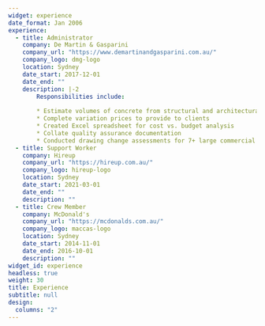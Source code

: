 ```yaml
---
widget: experience
date_format: Jan 2006
experience:
  - title: Administrator
    company: De Martin & Gasparini
    company_url: "https://www.demartinandgasparini.com.au/"
    company_logo: dmg-logo
    location: Sydney
    date_start: 2017-12-01
    date_end: ""
    description: |-2
        Responsibilities include:
        
        * Estimate volumes of concrete from structural and architectural drawings
        * Complete variation prices to provide to clients
        * Created Excel spreadsheet for cost vs. budget analysis
        * Collate quality assurance documentation
        * Conducted drawing change assessments for 7+ large commercial & residential projects across Sydney
  - title: Support Worker
    company: Hireup
    company_url: "https://hireup.com.au/"
    company_logo: hireup-logo
    location: Sydney
    date_start: 2021-03-01
    date_end: ""
    description: ""
  - title: Crew Member
    company: McDonald's
    company_url: "https://mcdonalds.com.au/"
    company_logo: maccas-logo
    location: Sydney
    date_start: 2014-11-01
    date_end: 2016-10-01
    description: ""
widget_id: experience
headless: true
weight: 30
title: Experience
subtitle: null
design:
  columns: "2"
---
```

